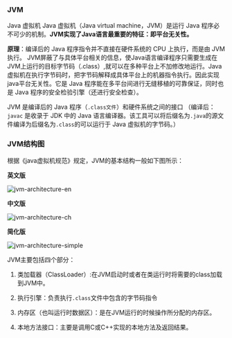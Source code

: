 ### JVM

Java 虚拟机 Java 虚拟机（Java virtual machine，JVM）是运行 Java 程序必不可少的机制。**JVM实现了Java语言最重要的特征：即平台无关性。**

**原理**：编译后的 Java 程序指令并不直接在硬件系统的 CPU 上执行，而是由 JVM 执行。 JVM屏蔽了与具体平台相关的信息，使Java语言编译程序只需要生成在JVM上运行的目标字节码（.class）,就可以在多种平台上不加修改地运行。Java 虚拟机在执行字节码时，把字节码解释成具体平台上的机器指令执行。因此实现java平台无关性。它是 Java 程序能在多平台间进行无缝移植的可靠保证，同时也是 Java 程序的安全检验引擎（还进行安全检查）。

JVM 是编译后的 Java 程序（`.class文件`）和硬件系统之间的接口 （编译后：`javac` 是收录于 JDK 中的 Java 语言编译器。该工具可以将后缀名为`.java`的源文件编译为后缀名为`.class`的可以运行于 Java 虚拟机的字节码。）

### JVM结构图

根据《java虚拟机规范》规定，JVM的基本结构一般如下图所示：

**英文版**

![jvm-architecture-en](https://raw.githubusercontent.com/dannygod/ITArticles/master/assets/jvm_architecture_en.png)

**中文版**

![jvm-architecture-ch](https://raw.githubusercontent.com/dannygod/ITArticles/master/assets/jvm_architecture_ch.jpeg)

**简化版**

![jvm-architecture-simple](https://raw.githubusercontent.com/dannygod/ITArticles/master/assets/jvm_architecture_simple.jpeg)


JVM主要包括四个部分：

1. 类加载器（ClassLoader）:在JVM启动时或者在类运行时将需要的class加载到JVM中。

2. 执行引擎：负责执行`.class`文件中包含的字节码指令

3. 内存区（也叫运行时数据区）：是在JVM运行的时候操作所分配的内存区。

4. 本地方法接口：主要是调用C或C++实现的本地方法及返回结果。
